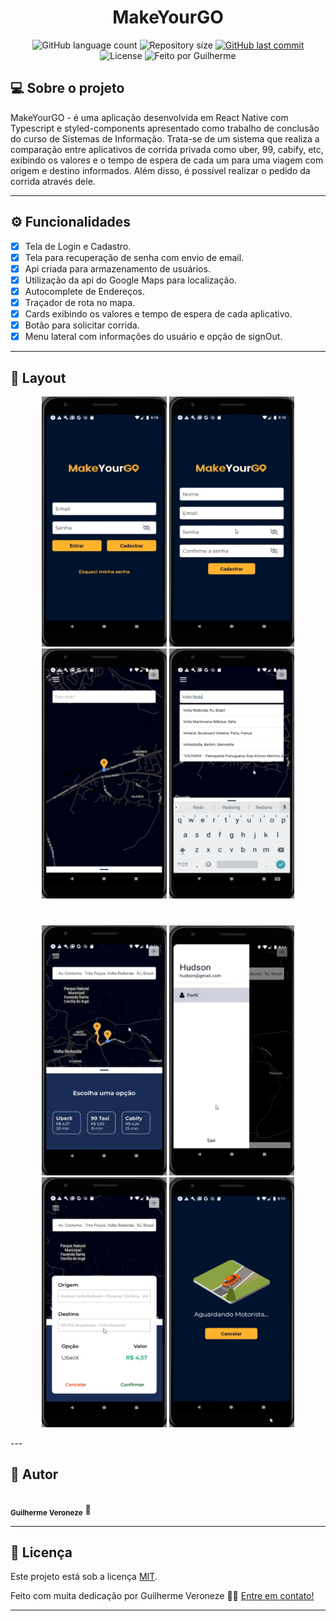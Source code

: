 <h1 align="center">
    MakeYourGO
</h1>

<p align="center">
  <img alt="GitHub language count" src="https://img.shields.io/github/languages/count/Veronezegui/MakeYourGO?color=%2304D361">

  <img alt="Repository size" src="https://img.shields.io/github/repo-size/Veronezegui/MakeYourGO">
  
  <a href="https://github.com/Veronezegui/MakeYourGO/commits/main">
    <img alt="GitHub last commit" src="https://img.shields.io/github/last-commit/Veronezegui/MakeYourGO">
  </a>
    
   <img alt="License" src="https://img.shields.io/badge/license-MIT-brightgreen">
  
  <img alt="Feito por Guilherme" src="https://img.shields.io/badge/feito%20por-Guilherme-%237519C1">
  
</p>

## 💻 Sobre o projeto

MakeYourGO - é uma aplicação desenvolvida em React Native com Typescript e styled-components apresentado como trabalho de conclusão do curso de Sistemas de Informação. Trata-se de um sistema que realiza a comparação entre aplicativos de corrida privada como uber, 99, cabify, etc, exibindo os valores e o tempo de espera de cada um para uma viagem com origem e destino informados. Além disso, é possível realizar o pedido da corrida através dele. 

---

## ⚙️ Funcionalidades

- [x] Tela de Login e Cadastro.
- [x] Tela para recuperação de senha com envio de email.
- [x] Api criada para armazenamento de usuários.
- [x] Utilização da api do Google Maps para localização.
- [x] Autocomplete de Endereços.
- [x] Traçador de rota no mapa.
- [x] Cards exibindo os valores e tempo de espera de cada aplicativo.
- [x] Botão para solicitar corrida.
- [x] Menu lateral com informações do usuário e opção de signOut.  

---

## 🎨 Layout

<p align="center">
    <img alt="Visual" title="Login" src="./login.png" width="200px" height="400px" >
    <img alt="Visual" title="Register" src="./register.png" width="200px" height="400px">
    <img alt="Visual" title="MapPage" src="./mapPage.png" width="200px" height="400px">
    <img alt="Visual" title="MapPage" src="./autocomplete.png" width="200px" height="400px">
</p>

<p  align="center" style="margin-top:40px;">
    <img alt="Visual" title="MapPage" src="./cards.png" width="200px" height="400px">
    <img alt="Visual" title="MapPage" src="./signout.png" width="200px" height="400px">
    <img alt="Visual" title="MapPage" src="./confirmation.png" width="200px" height="400px">
    <img alt="Visual" title="MapPage" src="./waiting.png" width="200px" height="400px">
</p>
---

## 🦸 Autor

<img style="border-radius: 50%;" src="https://avatars.githubusercontent.com/u/47906992?v=4" width="100px;" alt=""/>
 <br />
 <sub><b>Guilherme Veroneze</b></sub></a> 🚀
 <br />


---


## 📝 Licença

Este projeto está sob a licença [MIT](./LICENSE).

Feito com muita dedicação por Guilherme Veroneze 👋🏽 [Entre em contato!](https://github.com/Veronezegui)

---
